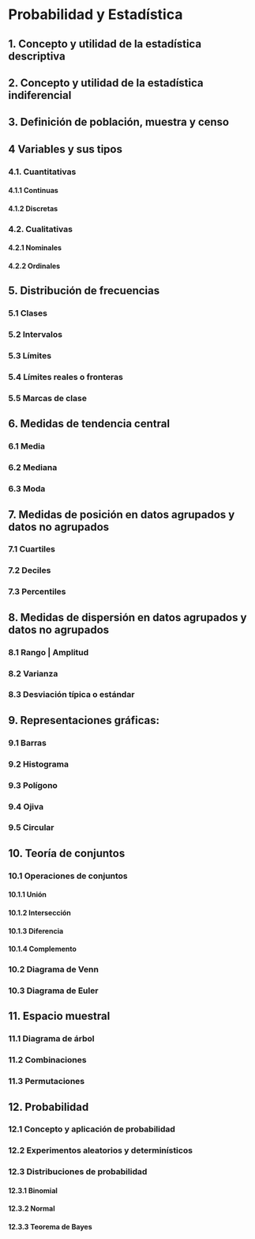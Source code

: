 # Probabilidad y Estadística

## 1. Concepto y utilidad de la estadística descriptiva

## 2. Concepto y utilidad de la estadística indiferencial

## 3. Definición de población, muestra y censo

## 4 Variables y sus tipos

### 4.1. Cuantitativas

#### 4.1.1 Continuas

#### 4.1.2  Discretas

### 4.2. Cualitativas

#### 4.2.1 Nominales

#### 4.2.2 Ordinales

## 5. Distribución de frecuencias

### 5.1 Clases

### 5.2 Intervalos

### 5.3 Límites

### 5.4 Límites reales o fronteras

### 5.5 Marcas de clase

## 6. Medidas de tendencia central

### 6.1 Media

### 6.2 Mediana

### 6.3 Moda

## 7. Medidas de posición en datos agrupados y datos no agrupados

### 7.1 Cuartiles

### 7.2 Deciles

### 7.3 Percentiles

## 8. Medidas de dispersión en datos agrupados y datos no agrupados

### 8.1 Rango | Amplitud

### 8.2 Varianza

### 8.3 Desviación típica o estándar

## 9. Representaciones gráficas:

### 9.1 Barras

### 9.2 Histograma

### 9.3 Polígono

### 9.4 Ojiva

### 9.5 Circular

## 10. Teoría de conjuntos

### 10.1 Operaciones de conjuntos

#### 10.1.1 Unión

#### 10.1.2 Intersección

#### 10.1.3 Diferencia 

#### 10.1.4 Complemento

### 10.2 Diagrama de Venn

### 10.3 Diagrama de Euler

## 11. Espacio muestral

### 11.1 Diagrama de árbol

### 11.2 Combinaciones

### 11.3 Permutaciones

## 12. Probabilidad

### 12.1 Concepto y aplicación de probabilidad

### 12.2 Experimentos aleatorios y determinísticos

### 12.3 Distribuciones de probabilidad

#### 12.3.1 Binomial

#### 12.3.2 Normal

#### 12.3.3 Teorema de Bayes
